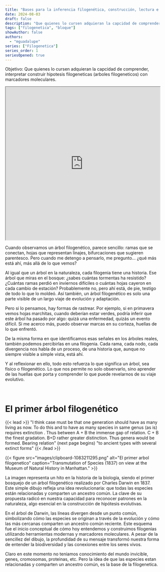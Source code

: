 ```yaml
---
title: "Bases para la inferencia filogenética, construcción, lectura e interpretación de árboles filogenéticos"
date: 2024-08-03
draft: false
description: "Que quienes lo cursen adquieran la capcidad de comprender, interpretar construir hipotesis filogeneticas (arboles filogeneticos) con marcadores moleculares."
tags: ["filogenetica", "bloque"]
showAuthor: false
authors:
  - "mguadalupe"
series: ["Filogenetica"]
series_order: 1
seriesOpened: true
---
```


Objetivo: Que quienes lo cursen adquieran la capcidad de comprender, interpretar construir hipotesis filogeneticas (arboles filogeneticos) con marcadores moleculares.
<iframe 
    src="https://drive.google.com/file/d/1PuvXqUOP87qkW0ipJQfS-5exUYbxVURq/preview" 
    width="100%" 
    height="500" 
    allow="autoplay; fullscreen">
</iframe>

Cuando observamos un árbol filogenético, parece sencillo: ramas que se conectan, hojas que representan linajes, bifurcaciones que sugieren parentesco. Pero cuando me detengo a pensarlo, me pregunto... ¿qué más está ahí, más allá de lo que vemos?

Al igual que un árbol en la naturaleza, cada filogenia tiene una historia. Ese árbol que miras en el bosque: ¿sabes cuántas tormentas ha resistido? ¿Cuántas ramas perdió en inviernos difíciles o cuántas hojas cayeron en cada cambio de estación? Probablemente no, pero ahí está, de pie, testigo de todo lo que lo moldeó. Así también, un árbol filogenético es solo una parte visible de un largo viaje de evolución y adaptación.

Pero si lo pensamos, hay formas de rastrear. Por ejemplo, si en primavera vemos hojas marchitas, cuando deberían estar verdes, podría inferir que este árbol ha pasado por algo: quizá una enfermedad, quizás un evento difícil. Si me acerco más, puedo observar marcas en su corteza, huellas de lo que enfrentó.

De la misma forma en que identificamos esas señales en los árboles reales, también podemos percibirlas en una filogenia. Cada rama, cada nodo, cada divergencia nos habla de un proceso, de una historia que, aunque no siempre visible a simple vista, está ahí.

Y al reflexionar en ello, todo esto refuerza lo que significa un árbol, sea físico o filogenético. Lo que nos permite no solo observarlo, sino aprender de las huellas que porta y comprender lo que puede revelarnos de su viaje evolutivo.


<br>

# El primer árbol filogenético

{{< lead >}}
"I think case must be that one generation
should have as many living as now. To do this
and to have as many species in same genus
(as is) requires extinction . Thus between A + B
the immense gap of relation. C + B the finest
gradation. B+D rather greater distinction. Thus
genera would be formed. Bearing relation"
(next page begins) "to ancient types with
several extinct forms"
{{< /lead >}}

{{< figure src="images/clipboard-1083211295.png" alt="El primer arbol filogenetico" caption="Transmutation of Species (1837) on view at the Museum of Natural History in Manhattan." >}}

La imagen representa un hito en la historia de la biología, siendo el primer bosquejo de un árbol filogenético realizado por Charles Darwin en 1837. Este simple dibujo refleja una idea revolucionaria: que todas las especies están relacionadas y comparten un ancestro común. La clave de su propuesta radicó en nuestra capacidad para reconocer patrones en la naturaleza, algo esencial en la construcción de hipótesis evolutivas.

En el árbol de Darwin, las líneas divergen desde un punto común, simbolizando cómo las especies se originan a través de la evolución y cómo las más cercanas comparten un ancestro común reciente. Este esquema fue el inicio conceptual de cómo hoy entendemos y construimos filogenias utilizando herramientas modernas y marcadores moleculares. A pesar de la sencillez del dibujo, la profundidad de su mensaje transformó nuestra forma de entender la biodiversidad y las conexiones entre los seres vivos.

Claro en este momento no teniamos conocimiento del mundo invicible, genes, cromosomas, proteinas, etc. Pero la idea de que las especies estan relacionadas y comparten un ancestro común, es la base de la filogenetica.


